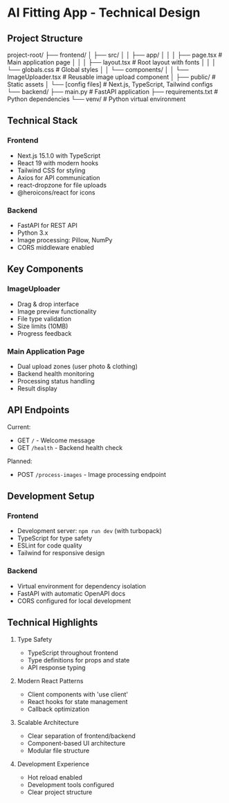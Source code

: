 # AI Fitting App - Technical Design

## Project Structure 
project-root/
├── frontend/
│ ├── src/
│ │ ├── app/
│ │ │ ├── page.tsx # Main application page
│ │ │ ├── layout.tsx # Root layout with fonts
│ │ │ └── globals.css # Global styles
│ │ └── components/
│ │ └── ImageUploader.tsx # Reusable image upload component
│ ├── public/ # Static assets
│ └── [config files] # Next.js, TypeScript, Tailwind configs
└── backend/
├── main.py # FastAPI application
├── requirements.txt # Python dependencies
└── venv/ # Python virtual environment

## Technical Stack

### Frontend
- Next.js 15.1.0 with TypeScript
- React 19 with modern hooks
- Tailwind CSS for styling
- Axios for API communication
- react-dropzone for file uploads
- @heroicons/react for icons

### Backend
- FastAPI for REST API
- Python 3.x
- Image processing: Pillow, NumPy
- CORS middleware enabled

## Key Components

### ImageUploader
- Drag & drop interface
- Image preview functionality
- File type validation
- Size limits (10MB)
- Progress feedback

### Main Application Page
- Dual upload zones (user photo & clothing)
- Backend health monitoring
- Processing status handling
- Result display

## API Endpoints

Current:
- GET `/` - Welcome message
- GET `/health` - Backend health check

Planned:
- POST `/process-images` - Image processing endpoint

## Development Setup

### Frontend
- Development server: `npm run dev` (with turbopack)
- TypeScript for type safety
- ESLint for code quality
- Tailwind for responsive design

### Backend
- Virtual environment for dependency isolation
- FastAPI with automatic OpenAPI docs
- CORS configured for local development

## Technical Highlights

1. Type Safety
   - TypeScript throughout frontend
   - Type definitions for props and state
   - API response typing

2. Modern React Patterns
   - Client components with 'use client'
   - React hooks for state management
   - Callback optimization

3. Scalable Architecture
   - Clear separation of frontend/backend
   - Component-based UI architecture
   - Modular file structure

4. Development Experience
   - Hot reload enabled
   - Development tools configured
   - Clear project structure